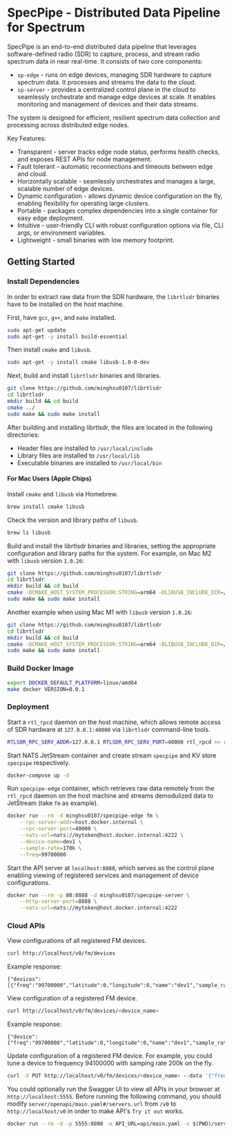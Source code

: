# SpecPipe - Distributed Data Pipeline for Spectrum
SpecPipe is an end-to-end distributed data pipeline that leverages software-defined radio (SDR) to capture, process, and stream radio spectrum data in near real-time. It consists of two core components:
- `sp-edge` - runs on edge devices, managing SDR hardware to capture spectrum data. It processes and streams the data to the cloud.
- `sp-server` - provides a centralized control plane in the cloud to seamlessly orchestrate and manage edge devices at scale. It enables monitoring and management of devices and their data streams.

The system is designed for efficient, resilient spectrum data collection and processing across distributed edge nodes.

Key Features:
- Transparent - server tracks edge node status, performs health checks, and exposes REST APIs for node management.
- Fault tolerant - automatic reconnections and timeouts between edge and cloud.
- Horizontally scalable - seamlessly orchestrates and manages a large, scalable number of edge devices.
- Dynamic configuration - allows dynamic device configuration on the fly, enabling flexibility for operating large clusters.
- Portable - packages complex dependencies into a single container for easy edge deployment.
- Intuitive - user-friendly CLI with robust configuration options via file, CLI args, or environment variables.
- Lightweight - small binaries with low memory footprint.
## Getting Started
### Install Dependencies
In order to extract raw data from the SDR hardware, the `librtlsdr` binaries have to be installed on the host machine.

First, have `gcc`, `g++`, and `make` installed. 

```bash
sudo apt-get update
sudo apt-get -y install build-essential
```

Then install `cmake` and `libusb`.

```bash
sudo apt-get -y install cmake libusb-1.0-0-dev
```

Next, build and install `librtlsdr` binaries and libraries.

```bash
git clone https://github.com/minghsu0107/librtlsdr
cd librtlsdr
mkdir build && cd build
cmake ../
sudo make && sudo make install
```
After building and installing librtlsdr, the files are located in the following directories:
- Header files are installed to `/usr/local/include`
- Library files are installed to `/usr/local/lib`
- Executable binaries are installed to `/usr/local/bin`
#### For Mac Users (Apple Chips)
Install  `cmake` and `libusb` via Homebrew.
```bash
brew install cmake libusb
```
Check the version and library paths of `libusb`.
```bash
brew ls libusb
```
Build and install the librtlsdr binaries and libraries, setting the appropriate configuration and library paths for the system. For example, on Mac M2 with `libusb` version `1.0.26`:
```bash
git clone https://github.com/minghsu0107/librtlsdr
cd librtlsdr
mkdir build && cd build
cmake -DCMAKE_HOST_SYSTEM_PROCESSOR:STRING=arm64 -DLIBUSB_INCLUDE_DIR=/opt/homebrew/Cellar/libusb/1.0.26/include/libusb-1.0 -DLIBUSB_LIBRARY=/opt/homebrew/lib/libusb-1.0.dylib ../
sudo make && sudo make install
```
Another example when using Mac M1 with `libusb` version `1.0.26`:
```bash
git clone https://github.com/minghsu0107/librtlsdr
cd librtlsdr
mkdir build && cd build
cmake -DCMAKE_HOST_SYSTEM_PROCESSOR:STRING=arm64 -DLIBUSB_INCLUDE_DIR=/usr/local/Cellar/libusb/1.0.26/include/libusb-1.0 -DLIBUSB_LIBRARY=/usr/local/lib/libusb-1.0.dylib ../
sudo make && sudo make install
```
### Build Docker Image

```bash
export DOCKER_DEFAULT_PLATFORM=linux/amd64
make docker VERSION=0.0.1
```
### Deployment

Start a `rtl_rpcd` daemon on the host machine, which allows remote access of SDR hardware at `127.0.0.1:40000` via `librtlsdr` command-line tools.

```bash
RTLSDR_RPC_SERV_ADDR=127.0.0.1 RTLSDR_RPC_SERV_PORT=40000 rtl_rpcd >> rtlrpcd.log 2>&1 &
```

Start NATS JetStream container and create stream `specpipe` and KV store `specpipe` respectively.

```bash
docker-compose up -d
```
Run `specpipe-edge` container, which retrieves raw data remotely from the `rtl_rpcd` daemon on the host machine and streams demodulized data to JetStream (take `fm` as example).

```bash
docker run --rm -d minghsu0107/specpipe-edge fm \
    --rpc-server-addr=host.docker.internal \
    --rpc-server-port=40000 \
    --nats-url=nats://mytoken@host.docker.internal:4222 \
    --device-name=dev1 \
    --sample-rate=170k \
    --freq=99700000
```

Start the API server at `localhost:8888`, which serves as the control plane enabling viewing of registered services and management of device configurations.

```bash
docker run --rm -p 80:8888 -d minghsu0107/specpipe-server \
    --http-server-port=8888 \
    --nats-url=nats://mytoken@host.docker.internal:4222
```
### Cloud APIs
View configurations of all registered FM devices.
```bash
curl http://localhost/v0/fm/devices
```
Example response:
```
{"devices":[{"freq":"99700000","latitude":0,"longitude":0,"name":"dev1","sample_rate":"170k"}]}
```

View configuration of a registered FM device.
```bash
curl http://localhost/v0/fm/devices/<device_name>
```
Example response:
```
{"device":{"freq":"99700000","latitude":0,"longitude":0,"name":"dev1","sample_rate":"170k"}}
```

Update configuration of a registered FM device. For example, you could tune a device to frequency 94100000 with samping rate 200k on the fly.
```bash
curl -X PUT http://localhost/v0/fm/devices/<device_name> --data '{"freq":"94100000","sample_rate": "200k"}'
```

You could optionally run the Swagger UI to view all APIs in your browser at `http://localhost:5555`. Before running the following command, you should modify `server/openapi/main.yaml#/servers.url` from `/v0` to `http://localhost/v0` in order to make API's `Try it out` works.

```bash
docker run --rm -d -p 5555:8080 -e API_URL=api/main.yaml -v $(PWD)/server/openapi:/usr/share/nginx/html/api swaggerapi/swagger-ui
```
